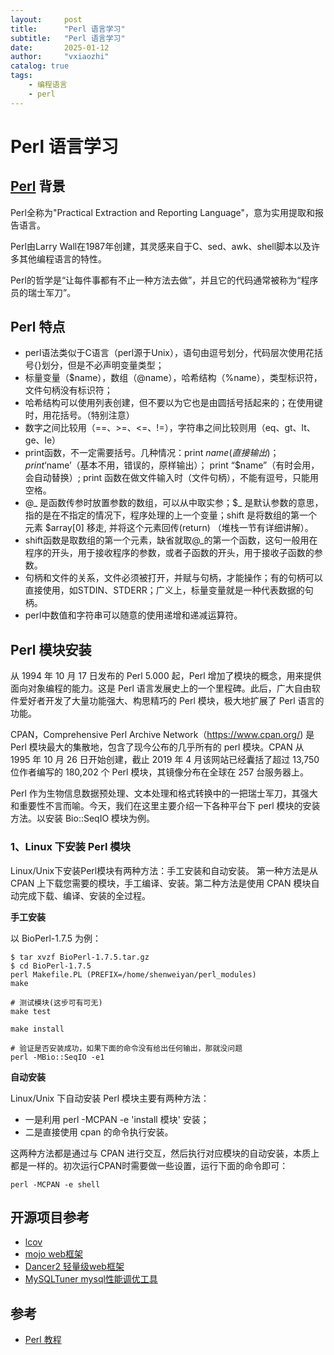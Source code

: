 ```yaml
---
layout:     post
title:      "Perl 语言学习"
subtitle:   "Perl 语言学习"
date:       2025-01-12
author:     "vxiaozhi"
catalog: true
tags:
    - 编程语言
    - perl
---
```



# Perl 语言学习

## [Perl](https://github.com/Perl/perl5) 背景

Perl全称为"Practical Extraction and Reporting Language"，意为实用提取和报告语言。

Perl由Larry Wall在1987年创建，其灵感来自于C、sed、awk、shell脚本以及许多其他编程语言的特性。

Perl的哲学是“让每件事都有不止一种方法去做”，并且它的代码通常被称为“程序员的瑞士军刀”。

## Perl 特点

- perl语法类似于C语言（perl源于Unix），语句由逗号划分，代码层次使用花括号{}划分，但是不必声明变量类型；
- 标量变量（$name），数组（@name），哈希结构（%name），类型标识符，文件句柄没有标识符；
- 哈希结构可以使用列表创建，但不要以为它也是由圆括号括起来的；在使用键时，用花括号。（特别注意）
- 数字之间比较用（==、>=、<=、!=），字符串之间比较则用（eq、gt、lt、ge、le）
- print函数，不一定需要括号。几种情况：print $name(直接输出) ；print ‘$name’（基本不用，错误的，原样输出）；          print “$name”（有时会用，会自动替换）; print 函数在做文件输入时（文件句柄），不能有逗号，只能用空格。
- @_ 是函数传参时放置参数的数组，可以从中取实参；$_ 是默认参数的意思，指的是在不指定的情况下，程序处理的上一个变量；shift 是将数组的第一个元素 $array[0] 移走, 并将这个元素回传(return) （堆栈一节有详细讲解）。
- shift函数是取数组的第一个元素，缺省就取@_的第一个函数，这句一般用在程序的开头，用于接收程序的参数，或者子函数的开头，用于接收子函数的参数。
- 句柄和文件的关系，文件必须被打开，并赋与句柄，才能操作；有的句柄可以直接使用，如STDIN、STDERR；广义上，标量变量就是一种代表数据的句柄。
- perl中数值和字符串可以随意的使用递增和递减运算符。

## Perl 模块安装

从 1994 年 10 月 17 日发布的 Perl 5.000 起，Perl 增加了模块的概念，用来提供面向对象编程的能力。这是 Perl 语言发展史上的一个里程碑。此后，广大自由软件爱好者开发了大量功能强大、构思精巧的 Perl 模块，极大地扩展了 Perl 语言的功能。

CPAN，Comprehensive Perl Archive Network（https://www.cpan.org/) 是 Perl 模块最大的集散地，包含了现今公布的几乎所有的 perl 模块。CPAN 从 1995 年 10 月 26 日开始创建，截止 2019 年 4 月该网站已经囊括了超过 13,750 位作者编写的 180,202 个 Perl 模块，其镜像分布在全球在 257 台服务器上。

Perl 作为生物信息数据预处理、文本处理和格式转换中的一把瑞士军刀，其强大和重要性不言而喻。今天，我们在这里主要介绍一下各种平台下 perl 模块的安装方法。以安装 Bio::SeqIO 模块为例。

### 1、Linux 下安装 Perl 模块

Linux/Unix下安装Perl模块有两种方法：手工安装和自动安装。
第一种方法是从 CPAN 上下载您需要的模块，手工编译、安装。第二种方法是使用 CPAN 模块自动完成下载、编译、安装的全过程。

**手工安装**

以 BioPerl-1.7.5 为例：

```
$ tar xvzf BioPerl-1.7.5.tar.gz
$ cd BioPerl-1.7.5
perl Makefile.PL (PREFIX=/home/shenweiyan/perl_modules)
make

# 测试模块(这步可有可无)
make test

make install

# 验证是否安装成功，如果下面的命令没有给出任何输出，那就没问题
perl -MBio::SeqIO -e1
```

**自动安装**

Linux/Unix 下自动安装 Perl 模块主要有两种方法：

- 一是利用 perl -MCPAN -e 'install 模块' 安装；
- 二是直接使用 cpan 的命令执行安装。

这两种方法都是通过与 CPAN 进行交互，然后执行对应模块的自动安装，本质上都是一样的。初次运行CPAN时需要做一些设置，运行下面的命令即可：

```
perl -MCPAN -e shell
```

## 开源项目参考

- [lcov](https://github.com/linux-test-project/lcov)
- [mojo web框架](https://github.com/mojolicious/mojo)
- [Dancer2 轻量级web框架](https://github.com/PerlDancer/Dancer2)
- [MySQLTuner mysql性能调优工具](https://github.com/major/MySQLTuner-perl)

## 参考

- [Perl 教程](https://www.runoob.com/perl/perl-tutorial.html)
